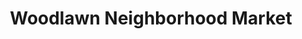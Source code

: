 ---
title: "Woodlawn Neighborhood Market"
url: /chicago/woodlawn-neighborhood-market/
shop: Lebensmittel
---